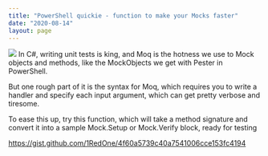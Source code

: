 ```yaml
---
title: "PowerShell quickie - function to make your Mocks faster"
date: "2020-08-14"
layout: page  
---
```


![](images/quicker-auto-mocking-in-c.png) In C#, writing unit tests is king, and Moq is the hotness we use to Mock objects and methods, like the MockObjects we get with Pester in PowerShell.

But one rough part of it is the syntax for Moq, which requires you to write a handler and specify each input argument, which can get pretty verbose and tiresome.

To ease this up, try this function, which will take a method signature and convert it into a sample Mock.Setup or Mock.Verify block, ready for testing

https://gist.github.com/1RedOne/4f60a5739c40a7541006cce153fc4194
